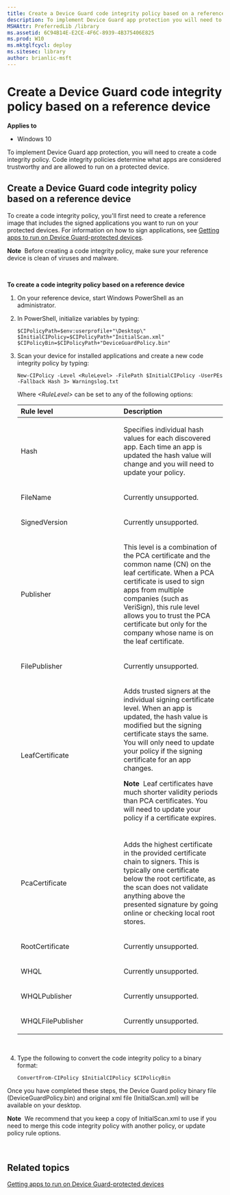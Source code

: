 ```yaml
---
title: Create a Device Guard code integrity policy based on a reference device (Windows 10)
description: To implement Device Guard app protection you will need to create a code integrity policy. Code integrity policies determine what apps are considered trustworthy and are allowed to run on a protected device.
MSHAttr: PreferredLib /library
ms.assetid: 6C94B14E-E2CE-4F6C-8939-4B375406E825
ms.prod: W10
ms.mktglfcycl: deploy
ms.sitesec: library
author: brianlic-msft
---
```


# Create a Device Guard code integrity policy based on a reference device


**Applies to**

-   Windows 10

To implement Device Guard app protection, you will need to create a code integrity policy. Code integrity policies determine what apps are considered trustworthy and are allowed to run on a protected device.

## <a href="" id="create-a-device-guard-code-integrity-policy-based-on--a-reference-device"></a>Create a Device Guard code integrity policy based on a reference device


To create a code integrity policy, you'll first need to create a reference image that includes the signed applications you want to run on your protected devices. For information on how to sign applications, see [Getting apps to run on Device Guard-protected devices](getting-apps-to-run-on-device-guard-protected-devices.md).

**Note**  Before creating a code integrity policy, make sure your reference device is clean of viruses and malware.

 

**To create a code integrity policy based on a reference device**

1.  On your reference device, start Windows PowerShell as an administrator.

2.  In PowerShell, initialize variables by typing:

    ``` syntax
    $CIPolicyPath=$env:userprofile+"\Desktop\"
    $InitialCIPolicy=$CIPolicyPath+"InitialScan.xml"
    $CIPolicyBin=$CIPolicyPath+"DeviceGuardPolicy.bin"
    ```

3.  Scan your device for installed applications and create a new code integrity policy by typing:

    ``` syntax
    New-CIPolicy -Level <RuleLevel> -FilePath $InitialCIPolicy -UserPEs -Fallback Hash 3> Warningslog.txt
    ```

    Where *&lt;RuleLevel&gt;* can be set to any of the following options:

    <table>
    <colgroup>
    <col width="50%" />
    <col width="50%" />
    </colgroup>
    <thead>
    <tr class="header">
    <th align="left">Rule level</th>
    <th align="left">Description</th>
    </tr>
    </thead>
    <tbody>
    <tr class="odd">
    <td align="left"><p>Hash</p></td>
    <td align="left"><p>Specifies individual hash values for each discovered app. Each time an app is updated the hash value will change and you will need to update your policy.</p></td>
    </tr>
    <tr class="even">
    <td align="left"><p>FileName</p></td>
    <td align="left"><p>Currently unsupported.</p></td>
    </tr>
    <tr class="odd">
    <td align="left"><p>SignedVersion</p></td>
    <td align="left"><p>Currently unsupported.</p></td>
    </tr>
    <tr class="even">
    <td align="left"><p>Publisher</p></td>
    <td align="left"><p>This level is a combination of the PCA certificate and the common name (CN) on the leaf certificate. When a PCA certificate is used to sign apps from multiple companies (such as VeriSign), this rule level allows you to trust the PCA certificate but only for the company whose name is on the leaf certificate.</p></td>
    </tr>
    <tr class="odd">
    <td align="left"><p>FilePublisher</p></td>
    <td align="left"><p>Currently unsupported.</p></td>
    </tr>
    <tr class="even">
    <td align="left"><p>LeafCertificate</p></td>
    <td align="left"><p>Adds trusted signers at the individual signing certificate level. When an app is updated, the hash value is modified but the signing certificate stays the same. You will only need to update your policy if the signing certificate for an app changes.</p>
    <div class="alert">
    <strong>Note</strong>  Leaf certificates have much shorter validity periods than PCA certificates. You will need to update your policy if a certificate expires.
    </div>
    <div>
     
    </div></td>
    </tr>
    <tr class="odd">
    <td align="left"><p>PcaCertificate</p></td>
    <td align="left"><p>Adds the highest certificate in the provided certificate chain to signers. This is typically one certificate below the root certificate, as the scan does not validate anything above the presented signature by going online or checking local root stores.</p></td>
    </tr>
    <tr class="even">
    <td align="left"><p>RootCertificate</p></td>
    <td align="left"><p>Currently unsupported.</p></td>
    </tr>
    <tr class="odd">
    <td align="left"><p>WHQL</p></td>
    <td align="left"><p>Currently unsupported.</p></td>
    </tr>
    <tr class="even">
    <td align="left"><p>WHQLPublisher</p></td>
    <td align="left"><p>Currently unsupported.</p></td>
    </tr>
    <tr class="odd">
    <td align="left"><p>WHQLFilePublisher</p></td>
    <td align="left"><p>Currently unsupported.</p></td>
    </tr>
    </tbody>
    </table>

     

4.  Type the following to convert the code integrity policy to a binary format:

    ``` syntax
    ConvertFrom-CIPolicy $InitialCIPolicy $CIPolicyBin
    ```

Once you have completed these steps, the Device Guard policy binary file (DeviceGuardPolicy.bin) and original xml file (InitialScan.xml) will be available on your desktop.

**Note**  We recommend that you keep a copy of InitialScan.xml to use if you need to merge this code integrity policy with another policy, or update policy rule options.

 

## Related topics


[Getting apps to run on Device Guard-protected devices](getting-apps-to-run-on-device-guard-protected-devices.md)

 

 





